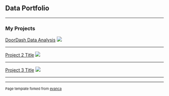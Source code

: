 ## Data Portfolio

---

### My Projects

[DoorDash Data Analysis](https://docs.google.com/document/d/1AmXH73RsPdIKZIfaGrP0OdVnuMlXLdlZ9OY5y9uks28/edit?usp=sharing)
<img src="images/dummy_thumbnail.jpg?raw=true"/>

---
[Project 2 Title](/pdf/sample_presentation.pdf)
<img src="images/dummy_thumbnail.jpg?raw=true"/>

---
[Project 3 Title](http://example.com/)
<img src="images/dummy_thumbnail.jpg?raw=true"/>

---






---
<p style="font-size:11px">Page template forked from <a href="https://github.com/evanca/quick-portfolio">evanca</a></p>
<!-- Remove above link if you don't want to attibute -->
